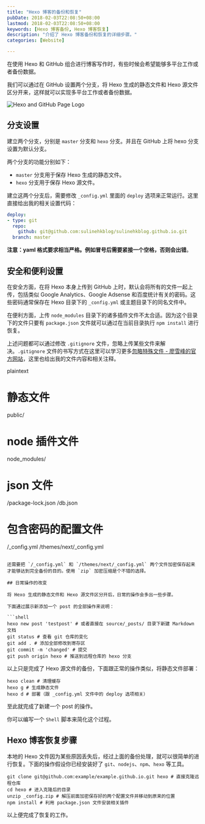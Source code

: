 ```yaml
---
title: "Hexo 博客的备份和恢复"
pubDate: 2018-02-03T22:08:50+08:00
lastmod: 2018-02-03T22:08:50+08:00
keywords: [Hexo 博客备份, Hexo 博客恢复]
description: "介绍了 Hexo 博客备份和恢复的详细步骤。"
categories: [Website]

---
```


在使用 Hexo 和 GitHub 组合进行博客写作时，有些时候会希望能够多平台工作或者备份数据。

我们可以通过在 GitHub 设置两个分支，将 Hexo 生成的静态文件和 Hexo 源文件区分开来，这样就可以实现多平台工作或者备份数据。

<!--more-->

![Hexo and GitHub Page Logo](/images/hexo-backup-reset/hexo-and-github-logo.webp "Hexo and GitHub Page Logo")

## 分支设置

建立两个分支，分别是 `master` 分支和 `hexo` 分支。并且在 GitHub 上将 hexo 分支设置为默认分支。

两个分支的功能分别如下：

* `master` 分支用于保存 Hexo 生成的静态文件。
* `hexo` 分支用于保存 Hexo 源文件。

建立这两个分支后，需要修改 `_config.yml` 里面的 `deploy` 选项来正常运行。这里直接给出我的相关设置代码：

```yaml
deploy:
- type: git
  repo:
    github: git@github.com:sulinehkblog/sulinehkblog.github.io.git
  branch: master
```

**注意：yaml 格式要求相当严格。例如冒号后需要紧接一个空格，否则会出错**。

## 安全和便利设置

在安全方面，在将 Hexo 本身上传到 GitHub 上时，默认会将所有的文件一起上传，包括类似 Google Analytics、Google Adsense 和百度统计有关的密码。这些密码通常保存在 Hexo 目录下的 `_config.yml` 或主题目录下的同名文件中。

在便利方面，上传 `node_modules` 目录下的诸多插件文件不太合适。因为这个目录下的文件只要有 `package.json` 文件就可以通过在当前目录执行 `npm install` 进行恢复。

上述问题都可以通过修改 `.gitignore` 文件，忽略上传某些文件来解决。`.gitignore` 文件的书写方式在这里可以学习更多[忽略特殊文件 - 廖雪峰的官方网站](https://www.liaoxuefeng.com/wiki/0013739516305929606dd18361248578c67b8067c8c017b000/0013758404317281e54b6f5375640abbb11e67be4cd49e0000 "忽略特殊文件 - 廖雪峰的官方网站")，这里也给出我的文件内容和相关注释。

plaintext
# 静态文件
public/
# node 插件文件
node_modules/
# json 文件
/package-lock.json
/db.json
# 包含密码的配置文件
/_config.yml
/themes/next/_config.yml
```

还需要把 `/_config.yml` 和 `/themes/next/_config.yml` 两个文件加密保存起来才能够达到完全备份的目的。使用 `zip` 加密压缩是个不错的选择。

## 日常操作的改变

将 Hexo 生成的静态文件和 Hexo 源文件区分开后，日常的操作会多出一些步骤。

下面通过展示新添加一个 post 的全部操作来说明：

```shell
hexo new post 'testpost' # 或者直接在 source/_posts/ 目录下新建 Markdown 文档
git status # 查看 git 仓库的变化
git add . # 添加全部修改到寄存区
git commit -m 'changed' # 提交
git push origin hexo # 推送到远程仓库的 hexo 分支
```

以上只是完成了 Hexo 源文件的备份，下面跟正常的操作类似，将静态文件部署：

```shell
hexo clean # 清理缓存
hexo g # 生成静态文件
hexo d # 部署（跟 _config.yml 文件中的 deploy 选项相关）
```

至此就完成了新建一个 post 的操作。

你可以编写一个 `Shell` 脚本来简化这个过程。

## Hexo 博客恢复步骤

本地的 Hexo 文件因为某些原因丢失后，经过上面的备份处理，就可以很简单的进行恢复。下面的操作假设你已经安装好了 `git`、`nodejs`、`npm`、`hexo` 等工具。

```shell
git clone git@github.com:example/example.github.io.git hexo # 直接克隆远程仓库
cd hexo # 进入克隆后的目录
unzip _config.zip # 解压前面加密保存好的两个配置文件并移动到原来的位置
npm install # 利用 package.json 文件安装相关插件
```

以上便完成了恢复的工作。